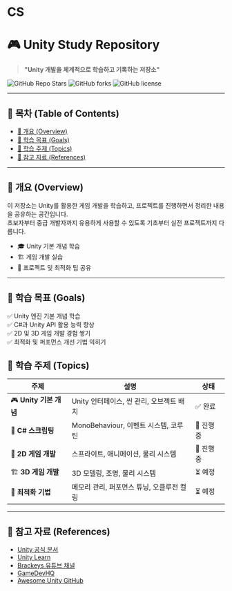 # CS
# 🎮 Unity Study Repository
> **"Unity 개발을 체계적으로 학습하고 기록하는 저장소"**

![GitHub Repo Stars](https://img.shields.io/github/stars/yourusername/Unity-Study?style=social)
![GitHub forks](https://img.shields.io/github/forks/yourusername/Unity-Study?style=social)
![GitHub license](https://img.shields.io/github/license/yourusername/Unity-Study)

---

## 📌 목차 (Table of Contents)
- [📖 개요 (Overview)](#-개요-overview)
- [🎯 학습 목표 (Goals)](#-학습-목표-goals)
- [📝 학습 주제 (Topics)](#-학습-주제-topics)
- [🔗 참고 자료 (References)](#-참고-자료-references)

---

## 📖 개요 (Overview)
이 저장소는 Unity를 활용한 게임 개발을 학습하고, 프로젝트를 진행하면서 정리한 내용을 공유하는 공간입니다.  
초보자부터 중급 개발자까지 유용하게 사용할 수 있도록 기초부터 실전 프로젝트까지 다룹니다.  

- 🎓 Unity 기본 개념 학습
- 🏗️ 게임 개발 실습
- 🚀 프로젝트 및 최적화 팁 공유

---

## 🎯 학습 목표 (Goals)
✅ Unity 엔진 기본 개념 학습  
✅ C#과 Unity API 활용 능력 향상  
✅ 2D 및 3D 게임 개발 경험 쌓기  
✅ 최적화 및 퍼포먼스 개선 기법 익히기  

## 📝 학습 주제 (Topics)

| 주제 | 설명 | 상태 |
|------|------|------|
| 🎮 **Unity 기본 개념** | Unity 인터페이스, 씬 관리, 오브젝트 배치 | ✅ 완료 |
| 📜 **C# 스크립팅** | MonoBehaviour, 이벤트 시스템, 코루틴 | 🔄 진행 중 |
| 🎨 **2D 게임 개발** | 스프라이트, 애니메이션, 물리 시스템 | 🔄 진행 중 |
| 🏗️ **3D 게임 개발** | 3D 모델링, 조명, 물리 시스템 | ⏳ 예정 |
| 🚀 **최적화 기법** | 메모리 관리, 퍼포먼스 튜닝, 오클루전 컬링 | ⏳ 예정 |

---

## 🔗 참고 자료 (References)
- [Unity 공식 문서](https://docs.unity3d.com/Manual/index.html)
- [Unity Learn](https://learn.unity.com/)
- [Brackeys 유튜브 채널](https://www.youtube.com/c/Brackeys)
- [GameDevHQ](https://gamedevhq.com/)
- [Awesome Unity GitHub](https://github.com/RyanNielson/awesome-unity)

